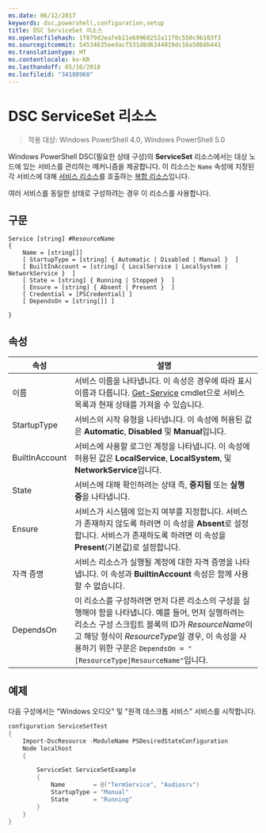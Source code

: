 ```yaml
---
ms.date: 06/12/2017
keywords: dsc,powershell,configuration,setup
title: DSC ServiceSet 리소스
ms.openlocfilehash: 1f879d2eafeb11e69968252a11f0c550c9b103f3
ms.sourcegitcommit: 54534635eedacf531d8d6344019dc16a50b8b441
ms.translationtype: HT
ms.contentlocale: ko-KR
ms.lasthandoff: 05/16/2018
ms.locfileid: "34188968"
---
```

# <a name="dsc-serviceset-resource"></a>DSC ServiceSet 리소스

> 적용 대상: Windows PowerShell 4.0, Windows PowerShell 5.0


Windows PowerShell DSC(필요한 상태 구성)의 **ServiceSet** 리소스에서는 대상 노드에 있는 서비스를 관리하는 메커니즘을 제공합니다. 이 리소스는 `Name` 속성에 지정된 각 서비스에 대해 [서비스 리소스](serviceResource.md)를 호출하는 [복합 리소스](authoringResourceComposite.md)입니다.

여러 서비스를 동일한 상태로 구성하려는 경우 이 리소스를 사용합니다.

## <a name="syntax"></a>구문

```
Service [string] #ResourceName
{
    Name = [string[]]
    [ StartupType = [string] { Automatic | Disabled | Manual }  ]
    [ BuiltInAccount = [string] { LocalService | LocalSystem | NetworkService }  ]
    [ State = [string] { Running | Stopped }  ]
    [ Ensure = [string] { Absent | Present }  ]
    [ Credential = [PSCredential] ]
    [ DependsOn = [string[]] ]

}
```

## <a name="properties"></a>속성

|  속성  |  설명   |
|---|---|
| 이름| 서비스 이름을 나타냅니다. 이 속성은 경우에 따라 표시 이름과 다릅니다. [Get-Service](https://technet.microsoft.com/library/hh849804.aspx) cmdlet으로 서비스 목록과 현재 상태를 가져올 수 있습니다.|
| StartupType| 서비스의 시작 유형을 나타냅니다. 이 속성에 허용된 값은 **Automatic**, **Disabled** 및 **Manual**입니다.|
| BuiltInAccount| 서비스에 사용할 로그인 계정을 나타냅니다. 이 속성에 허용된 값은 **LocalService**, **LocalSystem**, 및 **NetworkService**입니다.|
| State| 서비스에 대해 확인하려는 상태 즉, **중지됨** 또는 **실행 중**을 나타냅니다.|
| Ensure| 서비스가 시스템에 있는지 여부를 지정합니다. 서비스가 존재하지 않도록 하려면 이 속성을 **Absent**로 설정합니다. 서비스가 존재하도록 하려면 이 속성을 **Present**(기본값)로 설정합니다.|
| 자격 증명| 서비스 리소스가 실행될 계정에 대한 자격 증명을 나타냅니다. 이 속성과 **BuiltinAccount** 속성은 함께 사용할 수 없습니다.|
| DependsOn| 이 리소스를 구성하려면 먼저 다른 리소스의 구성을 실행해야 함을 나타냅니다. 예를 들어, 먼저 실행하려는 리소스 구성 스크립트 블록의 ID가 *ResourceName*이고 해당 형식이 *ResourceType*일 경우, 이 속성을 사용하기 위한 구문은 `DependsOn = "[ResourceType]ResourceName"`입니다.|



## <a name="example"></a>예제

다음 구성에서는 "Windows 오디오" 및 "원격 데스크톱 서비스" 서비스를 시작합니다.

```powershell
configuration ServiceSetTest
{
    Import-DscResource -ModuleName PSDesiredStateConfiguration
    Node localhost
    {

        ServiceSet ServiceSetExample
        {
            Name        = @("TermService", "Audiosrv")
            StartupType = "Manual"
            State       = "Running"
        }
    }
}
```